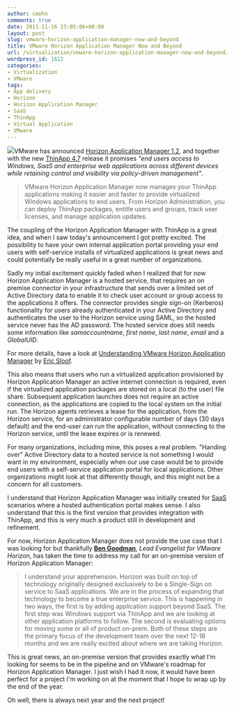 ```yaml
---
author: cmohn
comments: true
date: 2011-11-16 23:05:06+00:00
layout: post
slug: vmware-horizon-application-manager-now-and-beyond
title: VMware Horizon Application Manager Now and Beyond
url: /virtualization/vmware-horizon-application-manager-now-and-beyond/
wordpress_id: 1612
categories:
- Virtualization
- VMware
tags:
- App delivery
- Horizon
- Horizon Application Manager
- SaaS
- ThinApp
- Virtual Application
- VMware
---
```


![](http://vninja.net/wordpress/wp-content/uploads/2011/11/VMware-Horizon-Application-Manager-1.21.png)VMware has announced [Horizon Application Manager 1.2](http://www.vmware.com/products/desktop_virtualization/horizon/), and together with the new [ThinApp 4.7](http://blogs.vmware.com/thinapp/2011/11/vmware-thinapp-47-whats-new.html) release it promises _"end users access to Windows, SaaS and enterprise web applications across different devices while retaining control and visibility via policy-driven management"_.



<blockquote>VMware Horizon Application Manager now manages your ThinApp applications making it easier and faster to provide virtualized Windows applications to end users. From Horizon Administration, you can deploy ThinApp packages, entitle users and groups, track user licenses, and manage application updates.</blockquote>



The coupling of the Horizon Application Manager with ThinApp is a great idea, and when I saw today's announcement I got pretty excited. The possibility to have your own internal application portal providing your end users with self-service installs of virtualized applications is great news and could potentially be really useful in a great number of organizations.

Sadly my initial excitement quickly faded when I realized that for now Horizon Application Manager is a hosted service, that requires an on premise connector in your infrastructure that sends over a limited set of Active Directory data to enable it to check user account or group access to the applications it offers. The connector provides single sign-on (Kerberos) functionality for users already authenticated in your Active Directory and authenticates the user to the Horizon service using SAML, so the hosted service never has the AD password. The hosted service does still needs some information like _samaccountname_, _first name_, _last name_, _email_ and a _GlobalUID_.

For more details, have a look at [Understanding VMware Horizon Application Manager](http://www.ntpro.nl/blog/archives/1911-Understanding-VMware-Horizon-Application-Manager.html) by [Eric Sloof](https://twitter.com/esloof).

This also means that users who run a virtualized application provisioned by Horizon Application Manager an active internet connection is required, even if the virtualized application packages are stored on a local (to the user) file share. Subsequent application launches does not require an active connection, as the applications are copied to the local system on the initial run. The Horizon agents retrieves a lease for the application, from the Horizon service, for an administrator configurable number of days (30 days default) and the end-user can run the application, without connecting to the Horizon service, until the lease expires or is renewed.

For many organizations, including mine, this poses a real problem. "Handing over" Active Directory data to a hosted service is not something I would want in my environment, especially when our use case would be to provide end users with a self-service application portal for local applications. Other organizations might look at that differently though, and this might not be a concern for all customers.

I understand that Horizon Application Manager was initially created for [SaaS](http://en.wikipedia.org/wiki/Software_as_a_service) scenarios where a hosted authentication portal makes sense. I also understand that this is the first version that provides integration with ThinApp, and this is very much a product still in development and refinement.

For now, Horizon Application Manager does not provide the use case that I was looking for but thankfully **[Ben Goodman](http://twitter.com/benontech)**, _Lead Evangelist for VMware Horizon_, has taken the time to address my call for an on-premise version of Horizon Application Manager:



<blockquote>I understand your apprehension. Horizon was built on top of technology originally designed exclusively to be a Single-Sign on service to SaaS applications. We are in the process of expanding that technology to become a true enterprise service. This is happening in two ways, the first is by adding application support beyond SaaS. The first step was Windows support via ThinApp and we are looking at other application platforms to follow. The second is evaluating options for moving some or all of product on-prem. Both of these steps are the primary focus of the development team over the next 12-18 months and we are really excited about where we are taking Horizon.</blockquote>



This is great news, an on-premise version that provides exactly what I'm looking for seems to be in the pipeline and on VMware's roadmap for Horizon Application Manager. I just wish I had it now, it would have been perfect for a project I'm working on at the moment that I hope to wrap up by the end of the year. 

Oh well, there is always next year and the next project!
